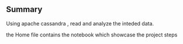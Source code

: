 ## Summary 
Using apache cassandra , read and analyze the inteded data.

the Home file contains the notebook which showcase the project steps
